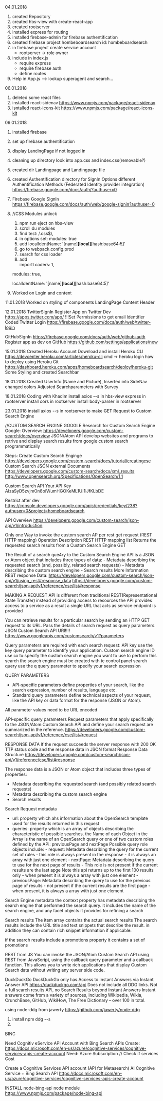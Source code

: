 04.01.2018
1. created Repository
2. created hbs-view with create-react-app
3. created rootserver
  4. installed express for routing
  5. installed firebase-admin for firebase authentification
6. created firebase project hombeboardsearch id: hombeboardsearch
7. in firebase project create service account
      - rootserver -> role owner
8. include in index.js
    - require express
    - require firebase auth
    - define routes
9. Help in App.js --> lookup superagent and search...

06.01.2018
1. deleted some react files
2. installed react-sidenav https://www.npmjs.com/package/react-sidenav
3. isntalled react-icons-kit https://www.npmjs.com/package/react-icons-kit

09.01.2018
1. installed firebase
2. set up firebase authentification
3. display LandingPage if not logged in
4. cleaning up directory look into app.css and index.css(removable?)
5. created dir Landingpage and Landingpage file
7. created Authentification directory for SignIn Options
different Authentification Methods (Federated Identity provider integration)
https://firebase.google.com/docs/auth/?authuser=0
6. Firebase Google SignIn https://firebase.google.com/docs/auth/web/google-signin?authuser=0
7. //CSS Modules unlock
      1. npm run eject on hbs-view
      2. scroll du modules
      3. find test: /\.css$/,
      4. in options set:
      modules: true
      5. add
      localIdentName: '[name]__[local]__[hash:base64:5]'
      6. go to webpack.config.prod
      7. search for css loader
      8. add	                  
      importLoaders: 1,

      modules: true,

      localIdentName: '[name]__[local]__[hash:base64:5]'

  8. Worked on Login and content

11.01.2018
Worked on styling of components
  LandingPage
  Content
  Header

12.01.2018
TwitterSignIn
Register App on Twitter Dev https://apps.twitter.com/app/
!!!Set Permissions to get email Identifier
Coded Twitter Login https://firebase.google.com/docs/auth/web/twitter-login

GitHubSignIn
https://firebase.google.com/docs/auth/web/github-auth
Register app as dev on GitHub https://github.com/settings/applications/new

15.01.2018
Created Heroku Account
Download and install Heroku CLI https://devcenter.heroku.com/articles/heroku-cli
cmd -> heroku login
how to deploy using Heroku Git https://dashboard.heroku.com/apps/homeboardsearch/deploy/heroku-git
Some Styling and created Searchbar


18.01.2018
Created UserInfo (Name and Picture), Inserted into SideNav
changed colors
Adjusted Searchparameters with Survey

18.01.2018 Coding with Khadim
install axios --s       in hbs-view
express                 in rootserver
install cors            in rootserver
install body-parser     in rootserver


23.01.2018
install axios --s       in rootserver to make GET Request to Custom Search Engine








//CUSTOM SEARCH ENGINE GOOGLE
Research for Custom Search Engine Google:
Overview: https://developers.google.com/custom-search/docs/overview
JSON/Atom API
	develop websites and programs to retrive and display search results from google custom search programmatically


Steps:
Create Custom Search Enginge https://developers.google.com/custom-search/docs/tutorial/creatingcse
Custom Search JSON
external Documents
https://developers.google.com/custom-search/docs/xml_results
http://www.opensearch.org/Specifications/OpenSearch/1.1


Custom Search API
Your API Key
AIzaSyD5zvjmOn8oiWumHGOKeML1UI1lJfKLbDE

Restrict after dev https://console.developers.google.com/apis/credentials/key/238?authuser=0&project=homeboardsearch

API Overview https://developers.google.com/custom-search/json-api/v1/introduction

Only one Way to invoke the custom search AP per rest get request (REST HTTP mapping)
Operation		 Description								                                         REST HTTP mapping
list			   Returns the requested search results from a Custom Search Engine	   GET

The Result of a search que4ry to the Custom Search Engine API is a JSON or Atom object that includes three types of data:
	- Metadata describing the requested search (and, possibly, related search requests)
	- Metadata describing the custom search engine
	- Search results
More Information REST response Data:
https://developers.google.com/custom-search/json-api/v1/using_rest#response_data
https://developers.google.com/custom-search/json-api/v1/reference/cse/list#response




MAKING A REQUEST
API is different from traditional REST(Representational State Transfer)
instead of providing access to resources the API provides access to a service as a result a single URL that acts as service endpoint is provided

You can retrieve results for a particular search by sending an HTTP GET request to its URL.
Pass the details of search request as query parameters.
JSON Custom Search API URl!!!!
https://www.googleapis.com/customsearch/v1?parameters

Query parameters are required with each search request:
API key                     use the key query parameter to identify your application.
Custom search engine ID     use cx to specify the custom search engine you want to use to perform this search the search engine must be created with te control panel
search query                use the q query parameter to specify your search expression

QUERY PARAMETERS
- API-specific parameters         define properties of your search, like the search expression, number of results, language etc.
- Standard query parameters       define technical aspects of your request, like the API key or data format for the response (JSON or Atom).

All parameter values need to be URL encoded

API-specific query parameters
Request parameters that apply specifically to the JSON/Atom Custom Search API and define your search request are summarized in the reference.
https://developers.google.com/custom-search/json-api/v1/reference/cse/list#request



RESPONSE DATA
If the request succeeds the server response with 200 OK TTP status code and the response data in JSON format
Response Data Structure
https://developers.google.com/custom-search/json-api/v1/reference/cse/list#response

The response data is a JSON or Atom object that includes three types of properties:
- Metadata describing the requested search (and possibly related search requests)
- Metadata describing the custom search engine
- Search results


Search Request metadata
- url:      property which ahs information about the OpenSearch template used for the results returned in this request
- queries:  property which is an array of objects describing the characteristic of possible searches.
            the Name of each Object in the Array is the name of an OpenSearch query or one of two custom roles defined by the API: previousPage and nextPage
            Possible query role objects include:
            - request:      Metadata describing the query for the current set of rules
                            - this role is always present in the response
                            - it is always an array with just one element
            - nextPage:     Metadata describing the query to use for the next page of results
                            - This role is not present if the current results are the last apge Note this api returns up to the first 100 results only
                            - when present it is always a array with just one element
            - previousPage: Metadata describing the query to use for the previous page of results
                            - not present if the current results are the first page
                            - when present, it is always a array with just one element

Search Engine metadata
the context property has metadata describing the search engine that performed the search query. it includes the name of the search engine, and any facet objects it provides for refining a search

Search results
The item array contains the actual search results The search results include the URL title and text snippets that describe the result.
in addition they can contain rich snippet information if applicable.

if the search results include a promotions property it contains a set of promotions


REST from JS
You can invoke the JSON/Atom Custom Search API using REST from JavaScript, using the callback query parameter and a callback function.
This allows you to write rich applications that display Custom Search data without writing any server side code.









DuckDuckGo
DuckDuckGo only has Access to instant Answers via Instant Answer API https://duckduckgo.com/api
Does not include all DDG links.
Not a full search results API, no Search Results beyond Instant Answers
Instant answers come from a variety of sources, including Wikipedia, Wikia, CrunchBase, GitHub, WikiHow, The Free Dictionary – over 100 in total.


using node-ddg from jawerty https://github.com/jawerty/node-ddg
1. install npm ddg --s
2.



BING

Need Cognitiv eService API Account with Bing Search APIs
Create:
https://docs.microsoft.com/en-us/azure/cognitive-services/cognitive-services-apis-create-account
Need:
Azure Subscription // Check if services Cost

Create a Cognitive Services API account (API for Metasearch)
AI Cognitive Service + Bing Search API
https://docs.microsoft.com/en-us/azure/cognitive-services/cognitive-services-apis-create-account

INSTALL node-bing-api
node module
https://www.npmjs.com/package/node-bing-api
